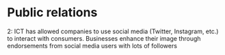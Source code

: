 # Public relations

2: ICT has allowed companies to use social media (Twitter, Instagram, etc.) to interact with consumers. Businesses enhance their image through endorsements from social media users with lots of followers